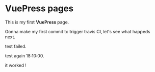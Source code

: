 # VuePress pages

This is my first **VuePress** page.

Gonna make my first commit to trigger travis CI, let's see what happeds next.

test failed.

test again 18:10:00.

it worked !